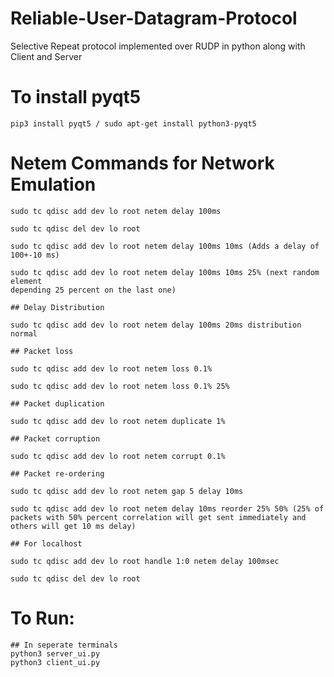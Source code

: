 # Reliable-User-Datagram-Protocol

Selective Repeat protocol implemented over RUDP in python along with Client and Server 

# To install pyqt5
    
    pip3 install pyqt5 / sudo apt-get install python3-pyqt5


# Netem Commands for Network Emulation
     
    sudo tc qdisc add dev lo root netem delay 100ms
     
    sudo tc qdisc del dev lo root
     
    sudo tc qdisc add dev lo root netem delay 100ms 10ms (Adds a delay of 100+-10 ms)
     
    sudo tc qdisc add dev lo root netem delay 100ms 10ms 25% (next random element
    depending 25 percent on the last one)
     
    ## Delay Distribution
     
    sudo tc qdisc add dev lo root netem delay 100ms 20ms distribution normal
     
    ## Packet loss
     
    sudo tc qdisc add dev lo root netem loss 0.1%
     
    sudo tc qdisc add dev lo root netem loss 0.1% 25%
     
    ## Packet duplication
     
    sudo tc qdisc add dev lo root netem duplicate 1%
     
    ## Packet corruption
     
    sudo tc qdisc add dev lo root netem corrupt 0.1%
     
    ## Packet re-ordering
     
    sudo tc qdisc add dev lo root netem gap 5 delay 10ms
     
    sudo tc qdisc add dev lo root netem delay 10ms reorder 25% 50% (25% of packets with 50% percent correlation will get sent immediately and others will get 10 ms delay)
     
    ## For localhost
     
    sudo tc qdisc add dev lo root handle 1:0 netem delay 100msec
     
    sudo tc qdisc del dev lo root


# To Run:

    ## In seperate terminals
    python3 server_ui.py
    python3 client_ui.py
   
